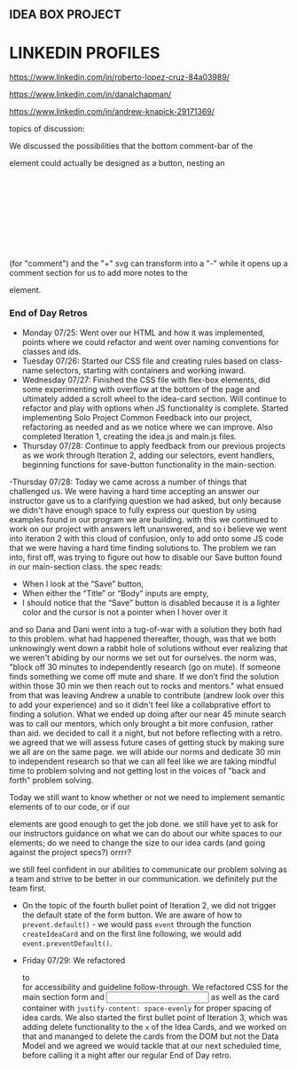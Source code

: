 ## IDEA BOX PROJECT

# LINKEDIN PROFILES

https://www.linkedin.com/in/roberto-lopez-cruz-84a03989/

https://www.linkedin.com/in/danalchapman/

https://www.linkedin.com/in/andrew-knapick-29171369/



topics of discussion:

We discussed the possibilities that the bottom comment-bar of the <section> element could actually be designed as a button, nesting an <svg> element as well as a <P> (for "comment")
and the "+" svg can transform into a "-" while it opens up a comment section for us to add more notes to the <p class="comment-input"> element.

### End of Day Retros
- Monday 07/25: Went over our HTML and how it was implemented, points where we could refactor and went over naming conventions for classes and ids.
- Tuesday 07/26: Started our CSS file and creating rules based on class-name selectors, starting with containers and working inward.
- Wednesday 07/27: Finished the CSS file with flex-box elements, did some experimenting with overflow at the bottom of the page and ultimately added a scroll wheel to the idea-card section. Will continue to refactor and play with options when JS functionality is complete. Started implementing Solo Project Common Feedback into our project, refactoring as needed and as we notice where we can improve. Also completed Iteration 1, creating the idea.js and main.js files.
- Thursday 07/28: Continue to apply feedback from our previous projects as we work through Iteration 2, adding our selectors, event handlers, beginning functions for save-button functionality in the main-section.

-Thursday 07/28: Today we came across a number of things that challenged us. We were having a hard time accepting an answer our instructor gave us to a clarifying question we had asked, but only because we didn't have enough space to fully express our question by using examples found in our program we are building. with this we continued to work on our project with answers left unanswered, and so i believe we went into iteration 2 with this cloud of confusion, only to add onto some JS code that we were having a hard time finding solutions to. The problem we ran into, first off, was trying to figure out how to disable our Save button found in our main-section class. the spec reads: 
* When I look at the “Save” button,
* When either the “Title” or “Body” inputs are empty,
* I should notice that the “Save” button is disabled because it is a lighter color and the cursor is not a pointer when I hover over it

and so Dana and Dani went into a tug-of-war with a solution they both had to this problem. what had happened thereafter, though, was that we both unknowingly went down a rabbit hole of solutions without ever realizing that we weren't abiding by our norms we set out for ourselves. the norm was, 
"block off 30 minutes to independently research (go on mute). If someone finds something we come off mute and share. If we don’t find the solution within those 30 min we then reach out to rocks and mentors."
what ensued from that was leaving Andrew a unable to contribute (andrew look over this to add your experience) and so it didn't feel like a collabprative effort to finding a solution. What we ended up doing after our near 45 minute search was to call our mentors, which only brought a bit more confusion, rather than aid. we decided to call it a night, but not before reflecting with a retro. 
we agreed that we will assess future cases of getting stuck by making sure we all are on the same page. we will abide our norms and dedicate 30 min to independent research so that we can all feel like we are taking mindful time to problem solving and not getting lost in the voices of "back and forth" problem solving.

Today we still want to know whether or not we need to implement semantic elements of <forms> to our code, or if our <section> elements are good enough to get the job done. we still have yet to ask for our instructors guidance on what we can do about our white spaces to our <section class="idea section"> elements; do we need to change the size to our idea cards (and going against the project specs?) orrrr?

we still feel confident in our abilities to communicate our problem solving as a team and strive to be better in our communication. we definitely put the team first.

- On the topic of the fourth bullet point of Iteration 2, we did not trigger the default state of the form button. We are aware of how to `prevent.default()` - we would pass `event` through the function `createIdeaCard` and on the first line following, we would add `event.preventDefault()`.

- Friday 07/29: We refactored <section class="main-section"> to <form> for accessibility and guideline follow-through. We refactored CSS for the main section form <label> and <input> as well as the card container with `justify-content: space-evenly` for proper spacing of idea cards. We also started the first bullet point of Iteration 3, which was adding delete functionality to the `x` of the Idea Cards, and we worked on that and mananged to delete the cards from the DOM but not the Data Model and we agreed we would tackle that at our next scheduled time, before calling it a night after our regular End of Day retro.